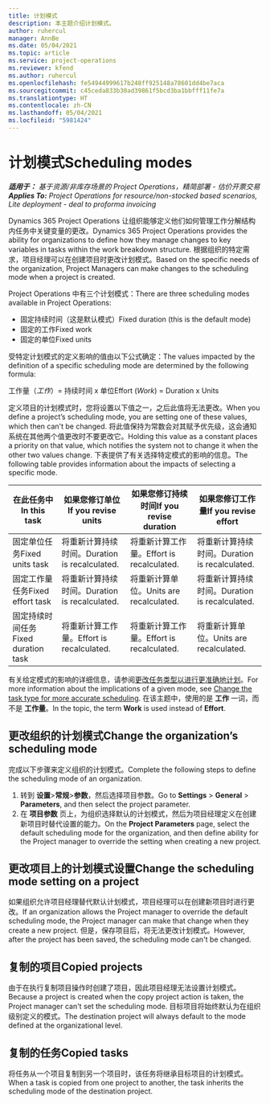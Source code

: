 ```yaml
---
title: 计划模式
description: 本主题介绍计划模式。
author: ruhercul
manager: AnnBe
ms.date: 05/04/2021
ms.topic: article
ms.service: project-operations
ms.reviewer: kfend
ms.author: ruhercul
ms.openlocfilehash: fe54944999617b248ff925148a78601dd4be7aca
ms.sourcegitcommit: c45ceda833b30ad39861f5bcd3ba1bbfff11fe7a
ms.translationtype: HT
ms.contentlocale: zh-CN
ms.lasthandoff: 05/04/2021
ms.locfileid: "5981424"
---
```

# <a name="scheduling-modes"></a><span data-ttu-id="cc234-103">计划模式</span><span class="sxs-lookup"><span data-stu-id="cc234-103">Scheduling modes</span></span>

<span data-ttu-id="cc234-104">_**适用于：** 基于资源/非库存场景的 Project Operations，精简部署 - 估价开票交易_</span><span class="sxs-lookup"><span data-stu-id="cc234-104">_**Applies To:** Project Operations for resource/non-stocked based scenarios, Lite deployment - deal to proforma invoicing_</span></span>


<span data-ttu-id="cc234-105">Dynamics 365 Project Operations 让组织能够定义他们如何管理工作分解结构内任务中关键变量的更改。</span><span class="sxs-lookup"><span data-stu-id="cc234-105">Dynamics 365 Project Operations provides the ability for organizations to define how they manage changes to key variables in tasks within the work breakdown structure.</span></span> <span data-ttu-id="cc234-106">根据组织的特定需求，项目经理可以在创建项目时更改计划模式。</span><span class="sxs-lookup"><span data-stu-id="cc234-106">Based on the specific needs of the organization, Project Managers can make changes to the scheduling mode when a project is created.</span></span>

<span data-ttu-id="cc234-107">Project Operations 中有三个计划模式：</span><span class="sxs-lookup"><span data-stu-id="cc234-107">There are three scheduling modes available in Project Operations:</span></span>

  - <span data-ttu-id="cc234-108">固定持续时间（这是默认模式）</span><span class="sxs-lookup"><span data-stu-id="cc234-108">Fixed duration (this is the default mode)</span></span>
  - <span data-ttu-id="cc234-109">固定的工作</span><span class="sxs-lookup"><span data-stu-id="cc234-109">Fixed work</span></span>
  - <span data-ttu-id="cc234-110">固定的单位</span><span class="sxs-lookup"><span data-stu-id="cc234-110">Fixed units</span></span>

<span data-ttu-id="cc234-111">受特定计划模式的定义影响的值由以下公式确定：</span><span class="sxs-lookup"><span data-stu-id="cc234-111">The values impacted by the definition of a specific scheduling mode are determined by the following formula:</span></span>

  <span data-ttu-id="cc234-112">工作量（*工作*）= 持续时间 x 单位</span><span class="sxs-lookup"><span data-stu-id="cc234-112">Effort (*Work*) = Duration x Units</span></span>

<span data-ttu-id="cc234-113">定义项目的计划模式时，您将设置以下值之一，之后此值将无法更改。</span><span class="sxs-lookup"><span data-stu-id="cc234-113">When you define a project’s scheduling mode, you are setting one of these values, which then can't be changed.</span></span> <span data-ttu-id="cc234-114">将此值保持为常数会对其赋予优先级，这会通知系统在其他两个值更改时不要更改它。</span><span class="sxs-lookup"><span data-stu-id="cc234-114">Holding this value as a constant places a priority on that value, which notifies the system not to change it when the other two values change.</span></span> <span data-ttu-id="cc234-115">下表提供了有关选择特定模式的影响的信息。</span><span class="sxs-lookup"><span data-stu-id="cc234-115">The following table provides information about the impacts of selecting a specific mode.</span></span>

| <span data-ttu-id="cc234-116">**在此任务中**</span><span class="sxs-lookup"><span data-stu-id="cc234-116">**In this task**</span></span>             | <span data-ttu-id="cc234-117">**如果您修订单位**</span><span class="sxs-lookup"><span data-stu-id="cc234-117">**If you revise units**</span></span>   | <span data-ttu-id="cc234-118">**如果您修订持续时间**</span><span class="sxs-lookup"><span data-stu-id="cc234-118">**If you revise duration**</span></span> | <span data-ttu-id="cc234-119">**如果您修订工作量**</span><span class="sxs-lookup"><span data-stu-id="cc234-119">**If you revise effort**</span></span>  |
|----------------------|---------------------------|----------------------------|---------------------------|
| <span data-ttu-id="cc234-120">固定单位任务</span><span class="sxs-lookup"><span data-stu-id="cc234-120">Fixed units task</span></span>     | <span data-ttu-id="cc234-121">将重新计算持续时间。</span><span class="sxs-lookup"><span data-stu-id="cc234-121">Duration is recalculated.</span></span> | <span data-ttu-id="cc234-122">将重新计算工作量。</span><span class="sxs-lookup"><span data-stu-id="cc234-122">Effort is recalculated.</span></span>    | <span data-ttu-id="cc234-123">将重新计算持续时间。</span><span class="sxs-lookup"><span data-stu-id="cc234-123">Duration is recalculated.</span></span> |
| <span data-ttu-id="cc234-124">固定工作量任务</span><span class="sxs-lookup"><span data-stu-id="cc234-124">Fixed effort task</span></span>    | <span data-ttu-id="cc234-125">将重新计算持续时间。</span><span class="sxs-lookup"><span data-stu-id="cc234-125">Duration is recalculated.</span></span> | <span data-ttu-id="cc234-126">将重新计算单位。</span><span class="sxs-lookup"><span data-stu-id="cc234-126">Units are recalculated.</span></span>    | <span data-ttu-id="cc234-127">将重新计算持续时间。</span><span class="sxs-lookup"><span data-stu-id="cc234-127">Duration is recalculated.</span></span> |
| <span data-ttu-id="cc234-128">固定持续时间任务</span><span class="sxs-lookup"><span data-stu-id="cc234-128">Fixed duration task</span></span>  | <span data-ttu-id="cc234-129">将重新计算工作量。</span><span class="sxs-lookup"><span data-stu-id="cc234-129">Effort is recalculated.</span></span>   | <span data-ttu-id="cc234-130">将重新计算工作量。</span><span class="sxs-lookup"><span data-stu-id="cc234-130">Effort is recalculated.</span></span>    | <span data-ttu-id="cc234-131">将重新计算单位。</span><span class="sxs-lookup"><span data-stu-id="cc234-131">Units are recalculated.</span></span>   |

<span data-ttu-id="cc234-132">有关给定模式的影响的详细信息，请参阅[更改任务类型以进行更准确地计划](https://support.microsoft.com/en-us/office/change-the-task-type-for-more-accurate-scheduling-b0b969ad-45bc-4e9e-8967-435587548a72)。</span><span class="sxs-lookup"><span data-stu-id="cc234-132">For more information about the implications of a given mode, see [Change the task type for more accurate scheduling](https://support.microsoft.com/en-us/office/change-the-task-type-for-more-accurate-scheduling-b0b969ad-45bc-4e9e-8967-435587548a72).</span></span> <span data-ttu-id="cc234-133">在该主题中，使用的是 **工作** 一词，而不是 **工作量**。</span><span class="sxs-lookup"><span data-stu-id="cc234-133">In the topic, the term **Work** is used instead of **Effort**.</span></span>

## <a name="change-the-organizations-scheduling-mode"></a><span data-ttu-id="cc234-134">更改组织的计划模式</span><span class="sxs-lookup"><span data-stu-id="cc234-134">Change the organization’s scheduling mode</span></span>

<span data-ttu-id="cc234-135">完成以下步骤来定义组织的计划模式。</span><span class="sxs-lookup"><span data-stu-id="cc234-135">Complete the following steps to define the scheduling mode of an organization.</span></span>

1. <span data-ttu-id="cc234-136">转到 **设置**\>**常规**\>**参数**，然后选择项目参数。</span><span class="sxs-lookup"><span data-stu-id="cc234-136">Go to **Settings** \> **General** \> **Parameters**, and then select the project parameter.</span></span> 
2. <span data-ttu-id="cc234-137">在 **项目参数** 页上，为组织选择默认的计划模式，然后为项目经理定义在创建新项目时替代设置的能力。</span><span class="sxs-lookup"><span data-stu-id="cc234-137">On the **Project Parameters** page, select the default scheduling mode for the organization, and then define ability for the Project manager to override the setting when creating a new project.</span></span>

## <a name="change-the-scheduling-mode-setting-on-a-project"></a><span data-ttu-id="cc234-138">更改项目上的计划模式设置</span><span class="sxs-lookup"><span data-stu-id="cc234-138">Change the scheduling mode setting on a project</span></span>

<span data-ttu-id="cc234-139">如果组织允许项目经理替代默认计划模式，项目经理可以在创建新项目时进行更改。</span><span class="sxs-lookup"><span data-stu-id="cc234-139">If an organization allows the Project manager to override the default scheduling mode, the Project manager can make that change when they create a new project.</span></span> <span data-ttu-id="cc234-140">但是，保存项目后，将无法更改计划模式。</span><span class="sxs-lookup"><span data-stu-id="cc234-140">However, after the project has been saved, the scheduling mode can't be changed.</span></span>

## <a name="copied-projects"></a><span data-ttu-id="cc234-141">复制的项目</span><span class="sxs-lookup"><span data-stu-id="cc234-141">Copied projects</span></span>

<span data-ttu-id="cc234-142">由于在执行复制项目操作时创建了项目，因此项目经理无法设置计划模式。</span><span class="sxs-lookup"><span data-stu-id="cc234-142">Because a project is created when the copy project action is taken, the Project manager can't set the scheduling mode.</span></span> <span data-ttu-id="cc234-143">目标项目将始终默认为在组织级别定义的模式。</span><span class="sxs-lookup"><span data-stu-id="cc234-143">The destination project will always default to the mode defined at the organizational level.</span></span>

## <a name="copied-tasks"></a><span data-ttu-id="cc234-144">复制的任务</span><span class="sxs-lookup"><span data-stu-id="cc234-144">Copied tasks</span></span>

<span data-ttu-id="cc234-145">将任务从一个项目复制到另一个项目时，该任务将继承目标项目的计划模式。</span><span class="sxs-lookup"><span data-stu-id="cc234-145">When a task is copied from one project to another, the task inherits the scheduling mode of the destination project.</span></span>
